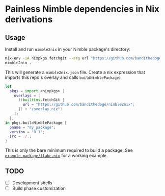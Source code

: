 # Painless Nimble dependencies in Nix derivations

## Usage

Install and run `nimble2nix` in your Nimble package's directory:

```bash
nix-env -iA nixpkgs.fetchgit --arg url "https://github.com/bandithedoge/nimble2nix"
nimble2nix .
```

This will generate a `nimble2nix.json` file. Create a nix expression that imports this repo's overlay and calls `buildNimblePackage`:

```nix
let
  pkgs = import <nixpkgs> {
    overlays = [
      ((builtins.fetchGit {
        url = "https://github.com/bandithedoge/nimble2nix";
      }) + "/overlay.nix")
    ];
  };
in pkgs.buildNimblePackage {
  pname = "my_package";
  version = "0.1";
  src = ./.;
}
```

This is only the bare minimum required to build a package. See [`example_package/flake.nix`](example_package/flake.nix) for a working example.

## TODO

- [ ] Development shells
- [ ] Build phase customization
